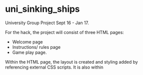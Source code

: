 # uni_sinking_ships
University Group Project Sept 16 - Jan 17.

For the hack, the project will consist of three HTML pages:
- Welcome page
- Instructions/ rules page
- Game play page.

Within the HTML page, the layout is created and styling added by referencing external CSS scripts. It is also within <script> tags that links to our javascript scripts will sit. 
